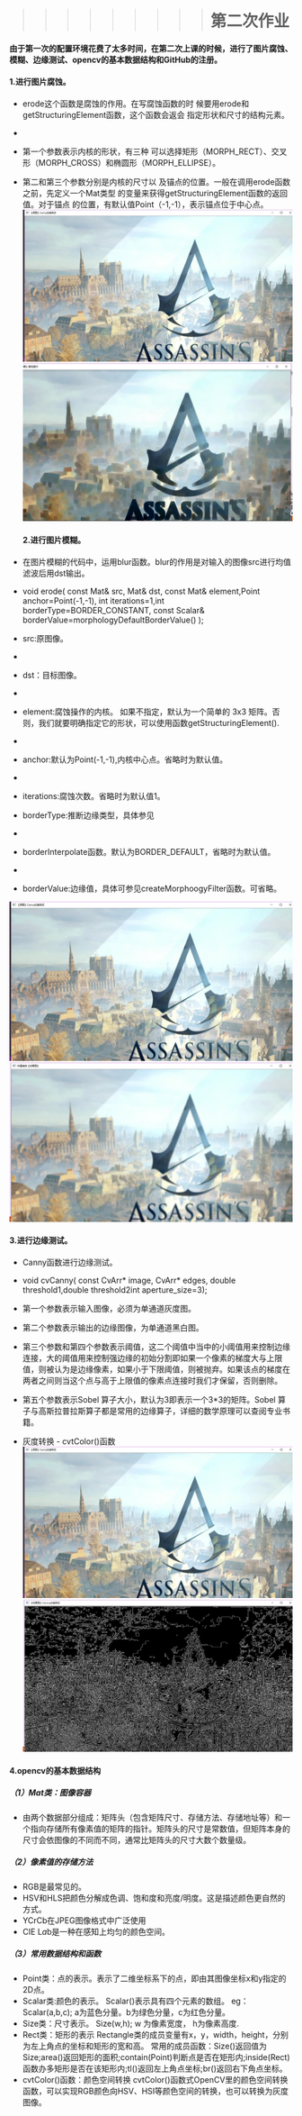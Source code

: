 >>>>>>>>> # 第二次作业
#### 由于第一次的配置环境花费了太多时间，在第二次上课的时候，进行了图片腐蚀、模糊、边缘测试、opencv的基本数据结构和GitHub的注册。
  
  
  #### 1.进行图片腐蚀。
* erode这个函数是腐蚀的作用。在写腐蚀函数的时   候要用erode和getStructuringElement函数，这个函数会返会    指定形状和尺寸的结构元素。
* 
* 第一个参数表示内核的形状，有三种   可以选择矩形（MORPH_RECT）、交叉形（MORPH_CROSS）和椭圆形（MORPH_ELLIPSE）。
* 第二和第三个参数分别是内核的尺寸以    及锚点的位置。一般在调用erode函数之前，先定义一个Mat类型    的变量来获得getStructuringElement函数的返回值。对于锚点    的位置，有默认值Point（-1,-1），表示锚点位于中心点。     
  ![](x.png)
  ![](y.png)
  
  
  #### 2.进行图片模糊。
* 在图片模糊的代码中，运用blur函数。blur的作用是对输入的图像src进行均值滤波后用dst输出。
* void erode( const Mat& src, Mat& dst, const Mat& element,Point anchor=Point(-1,-1), int iterations=1,int borderType=BORDER_CONSTANT,
const Scalar& borderValue=morphologyDefaultBorderValue() );
* src:原图像。
* 
* dst：目标图像。
* 
* element:腐蚀操作的内核。 如果不指定，默认为一个简单的 3x3 矩阵。否则，我们就要明确指定它的形状，可以使用函数getStructuringElement().
* 
* anchor:默认为Point(-1,-1),内核中心点。省略时为默认值。
* 
* iterations:腐蚀次数。省略时为默认值1。

* borderType:推断边缘类型，具体参见
* 
* borderInterpolate函数。默认为BORDER_DEFAULT，省略时为默认值。
* 
* borderValue:边缘值，具体可参见createMorphoogyFilter函数。可省略。
 
![](x.png)
![](w.png)


#### 3.进行边缘测试。
* Canny函数进行边缘测试。
* void cvCanny( const CvArr* image,  CvArr* edges,  double threshold1,double threshold2int aperture_size=3);
* 第一个参数表示输入图像，必须为单通道灰度图。

* 第二个参数表示输出的边缘图像，为单通道黑白图。

* 第三个参数和第四个参数表示阈值，这二个阈值中当中的小阈值用来控制边缘连接，大的阈值用来控制强边缘的初始分割即如果一个像素的梯度大与上限值，则被认为是边缘像素，如果小于下限阈值，则被抛弃。如果该点的梯度在两者之间则当这个点与高于上限值的像素点连接时我们才保留，否则删除。

* 第五个参数表示Sobel 算子大小，默认为3即表示一个3*3的矩阵。Sobel 算子与高斯拉普拉斯算子都是常用的边缘算子，详细的数学原理可以查阅专业书籍。

* 灰度转换 - cvtColor()函数
![](x.png)
![](z.png)

#### 4.opencv的基本数据结构
##### （1）Mat类：图像容器
* 由两个数据部分组成：矩阵头（包含矩阵尺寸、存储方法、存储地址等）和一个指向存储所有像素值的矩阵的指针。矩阵头的尺寸是常数值，但矩阵本身的尺寸会依图像的不同而不同，通常比矩阵头的尺寸大数个数量级。
##### （2）像素值的存储方法
* RGB是最常见的。
* HSV和HLS把颜色分解成色调、饱和度和亮度/明度。这是描述颜色更自然的方式。
* YCrCb在JPEG图像格式中广泛使用
* CIE L*a*b是一种在感知上均匀的颜色空间。
##### （3）常用数据结构和函数
* Point类：点的表示。表示了二维坐标系下的点，即由其图像坐标x和y指定的2D点。
* Scalar类:颜色的表示。
  Scalar()表示具有四个元素的数组。
  eg：Scalar(a,b,c);
  a为蓝色分量。b为绿色分量，c为红色分量。
* Size类：尺寸表示。
  Size(w,h);
  w 为像素宽度， h为像素高度.
* Rect类：矩形的表示
   Rectangle类的成员变量有x，y，width，height，分别为左上角点的坐标和矩形的宽和高。
常用的成员函数：Size()返回值为Size;area()返回矩形的面积;contain(Point)判断点是否在矩形内;inside(Rect)函数办多矩形是否在该矩形内;tl()返回左上角点坐标;br()返回右下角点坐标。
* cvtColor()函数：颜色空间转换
cvtColor()函数式OpenCV里的颜色空间转换函数，可以实现RGB颜色向HSV、HSI等颜色空间的转换，也可以转换为灰度图像。
